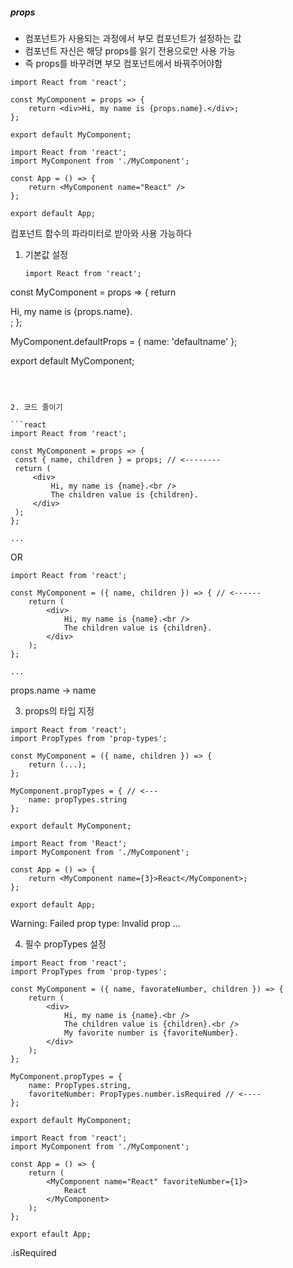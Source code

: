 ##### props

- 컴포넌트가 사용되는 과정에서 부모 컴포넌트가 설정하는 값
- 컴포넌트 자신은 해당 props를 읽기 전용으로만 사용 가능
- 즉 props를 바꾸려면 부모 컴포넌트에서 바꿔주어야함

```react
import React from 'react';

const MyComponent = props => {
    return <div>Hi, my name is {props.name}.</div>;
};

export default MyComponent;
```

```react
import React from 'react';
import MyComponent from './MyComponent';

const App = () => {
    return <MyComponent name="React" />
};

export default App;
```

컴포넌트 함수의 파라미터로 받아와 사용 가능하다



1. 기본값 설정

   ```react
   import React from 'react';
   ```

const MyComponent = props => {
    return <div>Hi, my name is {props.name}.</div>;
};

MyComponent.defaultProps = {
    name: 'defaultname'
};

export default MyComponent;
   ```



2. 코드 줄이기

​```react
import React from 'react';

const MyComponent = props => {
    const { name, children } = props; // <--------
    return (
    	<div>
        	Hi, my name is {name}.<br />
        	The children value is {children}.
        </div>
    );
};

...
   ```

OR

```react
import React from 'react';

const MyComponent = ({ name, children }) => { // <------
    return (
    	<div>
        	Hi, my name is {name}.<br />
        	The children value is {children}.
        </div>
    );
};

...
```

props.name -> name



3) props의 타입 지정

```react
import React from 'react';
import PropTypes from 'prop-types';

const MyComponent = ({ name, children }) => {
    return (...);
};

MyComponent.propTypes = { // <---
    name: propTypes.string
};

export default MyComponent;
```

```react
import React from 'React';
import MyComponent from './MyComponent';

const App = () => {
    return <MyComponent name={3}>React</MyComponent>;
};

export default App;
```

Warning: Failed prop type: Invalid prop ...



4) 필수 propTypes 설정

```react
import React from 'react';
import PropTypes from 'prop-types';

const MyComponent = ({ name, favorateNumber, children }) => {
    return (
    	<div>
        	Hi, my name is {name}.<br />
            The children value is {children}.<br />
            My favorite number is {favoriteNumber}.
        </div>
    );
};

MyComponent.propTypes = {
    name: PropTypes.string,
    favoriteNumber: PropTypes.number.isRequired // <----
};

export default MyComponent;
```

```react
import React from 'react';
import MyComponent from './MyComponent';

const App = () => {
    return (
    	<MyComponent name="React" favoriteNumber={1}>
        	React
        </MyComponent>
    );
};
    
export efault App;
```

.isRequired